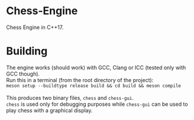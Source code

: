 # Chess-Engine
Chess Engine in C++17.
# Building
The engine works (should work) with GCC, Clang or ICC (tested only with GCC though).
<br>Run this in a terminal (from the root directory of the project):
<br>`meson setup --buildtype release build && cd build && meson compile`
<br><br> This produces two binary files, `chess` and `chess-gui`.
<br> `chess` is used only for debugging purposes while `chess-gui` can be used to play chess with a graphical display.
